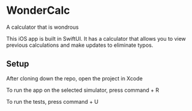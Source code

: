# WonderCalc

A calculator that is wondrous

This iOS app is built in SwiftUI. It has a calculator that allows you to view previous calculations and make updates to eliminate typos.

## Setup

After cloning down the repo, open the project in Xcode

To run the app on the selected simulator, press command + R

To run the tests, press command + U
